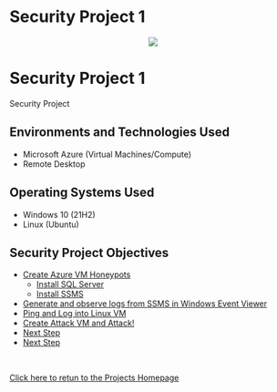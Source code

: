 # Security Project 1

<p align="center">
<img src="https://i.imgur.com/NNk2ICv.jpg"/>
</p>



<h1>Security Project 1</h1>
Security Project

<h2>Environments and Technologies Used</h2>

- Microsoft Azure (Virtual Machines/Compute)
- Remote Desktop


<h2>Operating Systems Used </h2>

- Windows 10</b> (21H2)
- Linux (Ubuntu)

<h2>Security Project Objectives</h2>

- [Create Azure VM Honeypots](https://github.com/BryanEAtherton/Azure-VM-Honeypot-setup/tree/main)
  - [Install SQL Server](https://github.com/BryanEAtherton/Install-SQL-Server/tree/main)
  - [Install SSMS](https://github.com/BryanEAtherton/Install-SSMS)
- [Generate and observe logs from SSMS in Windows Event Viewer](https://github.com/BryanEAtherton/Create-and-View-Events-in-Windows-Event-Viewer)
- [Ping and Log into Linux VM](https://github.com/BryanEAtherton/Ping-Linux-VM) 
- [Create Attack VM and Attack!]()
- [Next Step]()
- [Next Step]()

<br />

[Click here to retun to the Projects Homepage](https://github.com/BryanEAtherton)




